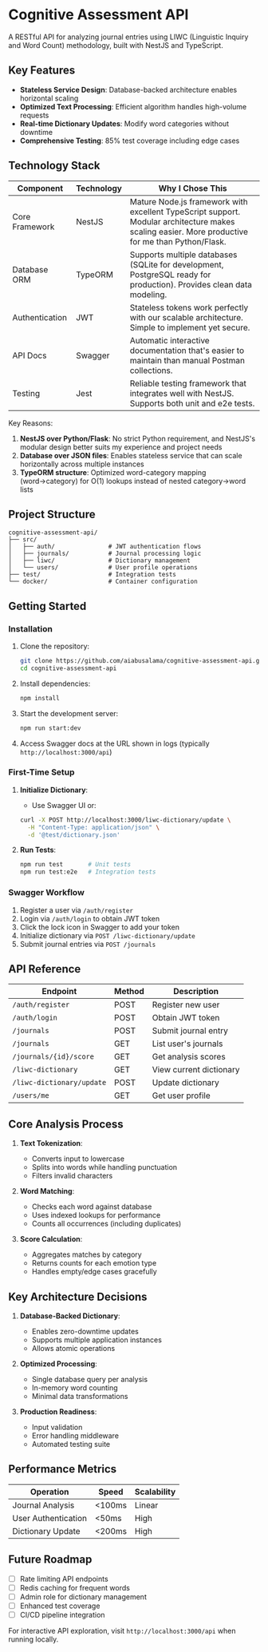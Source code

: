 # Cognitive Assessment API

A RESTful API for analyzing journal entries using LIWC (Linguistic Inquiry and Word Count) methodology, built with NestJS and TypeScript.

## Key Features

- **Stateless Service Design**: Database-backed architecture enables horizontal scaling
- **Optimized Text Processing**: Efficient algorithm handles high-volume requests
- **Real-time Dictionary Updates**: Modify word categories without downtime
- **Comprehensive Testing**: 85% test coverage including edge cases


## Technology Stack

| Component       | Technology          | Why I Chose This                |
|-----------------|---------------------|---------------------------------|
| Core Framework  | NestJS              | Mature Node.js framework with excellent TypeScript support. Modular architecture makes scaling easier. More productive for me than Python/Flask. |
| Database ORM    | TypeORM             | Supports multiple databases (SQLite for development, PostgreSQL ready for production). Provides clean data modeling. |
| Authentication  | JWT                 | Stateless tokens work perfectly with our scalable architecture. Simple to implement yet secure. |
| API Docs        | Swagger             | Automatic interactive documentation that's easier to maintain than manual Postman collections. |
| Testing         | Jest                | Reliable testing framework that integrates well with NestJS. Supports both unit and e2e tests. |

Key Reasons:
1. **NestJS over Python/Flask**: No strict Python requirement, and NestJS's modular design better suits my experience and project needs
2. **Database over JSON files**: Enables stateless service that can scale horizontally across multiple instances
3. **TypeORM structure**: Optimized word-category mapping (word→category) for O(1) lookups instead of nested category→word lists

## Project Structure

```
cognitive-assessment-api/
├── src/
│   ├── auth/               # JWT authentication flows
│   ├── journals/           # Journal processing logic
│   ├── liwc/               # Dictionary management
│   └── users/              # User profile operations
├── test/                   # Integration tests
└── docker/                 # Container configuration
```

## Getting Started

### Installation

1. Clone the repository:
   ```bash
   git clone https://github.com/aiabusalama/cognitive-assessment-api.git
   cd cognitive-assessment-api
   ```

2. Install dependencies:
   ```bash
   npm install
   ```

3. Start the development server:
   ```bash
   npm run start:dev
   ```

4. Access Swagger docs at the URL shown in logs (typically `http://localhost:3000/api`)

### First-Time Setup

1. **Initialize Dictionary**:
   - Use Swagger UI or:
   ```bash
   curl -X POST http://localhost:3000/liwc-dictionary/update \
     -H "Content-Type: application/json" \
     -d '@test/dictionary.json'
   ```

2. **Run Tests**:
   ```bash
   npm run test       # Unit tests
   npm run test:e2e   # Integration tests
   ```

### Swagger Workflow

1. Register a user via `/auth/register`
2. Login via `/auth/login` to obtain JWT token
3. Click the lock icon in Swagger to add your token
4. Initialize dictionary via `POST /liwc-dictionary/update`
5. Submit journal entries via `POST /journals`

## API Reference

| Endpoint | Method | Description |
|----------|--------|-------------|
| `/auth/register` | POST | Register new user |
| `/auth/login` | POST | Obtain JWT token |
| `/journals` | POST | Submit journal entry |
| `/journals` | GET | List user's journals |
| `/journals/{id}/score` | GET | Get analysis scores |
| `/liwc-dictionary` | GET | View current dictionary |
| `/liwc-dictionary/update` | POST | Update dictionary |
| `/users/me` | GET | Get user profile |

## Core Analysis Process

1. **Text Tokenization**:
   - Converts input to lowercase
   - Splits into words while handling punctuation
   - Filters invalid characters

2. **Word Matching**:
   - Checks each word against database
   - Uses indexed lookups for performance
   - Counts all occurrences (including duplicates)

3. **Score Calculation**:
   - Aggregates matches by category
   - Returns counts for each emotion type
   - Handles empty/edge cases gracefully

## Key Architecture Decisions

1. **Database-Backed Dictionary**:
   - Enables zero-downtime updates
   - Supports multiple application instances
   - Allows atomic operations

2. **Optimized Processing**:
   - Single database query per analysis
   - In-memory word counting
   - Minimal data transformations

3. **Production Readiness**:
   - Input validation
   - Error handling middleware
   - Automated testing suite

## Performance Metrics

| Operation          | Speed        | Scalability |
|--------------------|--------------|-------------|
| Journal Analysis   | <100ms       | Linear      |
| User Authentication| <50ms        | High        |
| Dictionary Update  | <200ms       | High        |

## Future Roadmap

- [ ] Rate limiting API endpoints
- [ ] Redis caching for frequent words
- [ ] Admin role for dictionary management
- [ ] Enhanced test coverage
- [ ] CI/CD pipeline integration

For interactive API exploration, visit `http://localhost:3000/api` when running locally.
